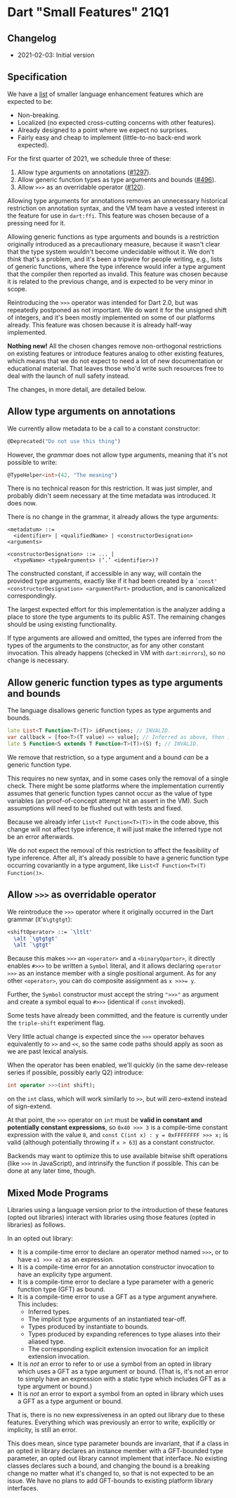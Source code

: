 # Dart "Small Features" 21Q1

## Changelog

- 2021-02-03: Initial version

## Specification
We have a [list](https://github.com/dart-lang/language/issues/1077) of smaller language enhancement features which are expected to be:

* Non-breaking.
* Localized (no expected cross-cutting concerns with other features).
* Already designed to a point where we expect no surprises.
* Fairly easy and cheap to implement (little-to-no back-end work expected).

For the first quarter of 2021, we schedule three of these:

1. Allow type arguments on annotations ([#1297](https://github.com/dart-lang/language/issues/1297)).
2. Allow generic function types as type arguments and bounds ([#496](https://github.com/dart-lang/language/issues/496)).
3. Allow `>>>` as an overridable operator ([#120](https://github.com/dart-lang/language/issues/120)).

Allowing type arguments for annotations removes an unnecessary historical restriction on annotation syntax, and the VM team have a vested interest in the feature for use in `dart:ffi`. This feature was chosen because of a pressing need for it.

Allowing generic functions as type arguments and bounds is a restriction originally introduced as a precautionary measure, because it wasn't clear that the type system wouldn't become undecidable without it. We don't *think* that's a problem, and it's been a tripwire for people writing, e.g., lists of generic functions, where the type inference would infer a type argument that the compiler then reported as invalid. This feature was chosen because it is related to the previous change, and is expected to be very minor in scope.

Reintroducing the `>>>` operator was intended for Dart 2.0, but was repeatedly postponed as not important. We do want it for the unsigned shift of integers, and it's been mostly implemented on some of our platforms already. This feature was chosen because it is already half-way implemented.

**Nothing new!** All the chosen changes remove non-orthogonal restrictions on existing features or introduce features analog to other existing features, which means that we do not expect to need a lot of new documentation or educational material. That leaves those who'd write such resources free to deal with the launch of null safety instead.

The changes, in more detail, are detailed below.

## Allow type arguments on annotations

We currently allow metadata to be a call to a constant constructor:

```dart
@Deprecated("Do not use this thing")
```

However, the *grammar* does not allow type arguments, meaning that it's not possible to write:

```dart
@TypeHelper<int>(42, "The meaning")
```

There is no technical reason for this restriction. It was just simpler, and probably didn't seem necessary at the time metadata was introduced. It does now.

There is no change in the grammar, it already allows the type arguments:

```
<metadatum> ::=
  <identifier> | <qualifiedName> | <constructorDesignation> <arguments>

<constructorDesignation> ::= ... |
  <typeName> <typeArguments> (‘.’ <identifier>)?
```

The constructed constant, if accessible in any way, will contain the provided type arguments, exactly like if it had been created by a <code>\`const' \<constructorDesignation> \<argumentPart></code> production, and is canonicalized correspondingly.

The largest expected effort for this implementation is the analyzer adding a place to store the type arguments to its public AST. The remaining changes should be using existing functionality.

If type arguments are allowed and omitted, the types are inferred from the types of the arguments to the constructor, as for any other constant invocation. This already happens (checked in VM with `dart:mirrors`), so no change is necessary.

## Allow generic function types as type arguments and bounds

The language disallows generic function types as type arguments and bounds.

```dart
late List<T Function<T>(T)> idFunctions; // INVALID.
var callback = [foo<T>(T value) => value]; // Inferred as above, then invalid.
late S Function<S extends T Function<T>(T)>(S) f; // INVALID.
```

We remove that restriction, so a type argument and a bound *can* be a generic function type.

This requires no new syntax, and in some cases only the removal of a single check. There might be some platforms where the implementation currently assumes that generic function types cannot occur as the value of type variables (an proof-of-concept attempt hit an assert in the VM). Such assumptions will need to be flushed out with tests and fixed.

Because we already infer `List<T Function<T>(T)>` in the code above, this change will not affect type inference, it will just make the inferred type not be an error afterwards.

We do not expect the removal of this restriction to affect the feasibility of type inference. After all, it's already possible to have a generic function type occurring covariantly in a type argument, like `List<T Function<T>(T) Function()>`.

## Allow `>>>` as overridable operator

We reintroduce the `>>>` operator where it originally occurred in the Dart grammar (it's`\gtgtgt`):

```latex
<shiftOperator> ::= `\ltlt'
  \alt `\gtgtgt'
  \alt `\gtgt'
```

Because this makes `>>>` an `<operator>` and a `<binaryOpartor>`, it directly enables `#>>>` to be written a `Symbol` literal, and it allows declaring `operator >>>` as an instance member with a single positional argument. As for any other `<operator>`, you can do composite assignment as `x >>>= y`.

Further, the `Symbol` constructor must accept the string `">>>"` as argument and create a symbol equal to `#>>>` (identical if `const` invoked).

Some tests have already been committed, and the feature is currently under the `triple-shift` experiment flag.

Very little actual change is expected since the `>>>` operator behaves equivalently to `>>` and `<<`, so the same code paths should apply as soon as we are past lexical analysis.

When the operator has been enabled, we'll quickly (in the same dev-release series if possible, possibly early Q2) introduce:

```dart
int operator >>>(int shift);
```

on the `int` class, which will work similarly to `>>`, but will zero-extend instead of sign-extend. 

At that point, the `>>>` operator on `int` must be **valid in constant and potentially constant expressions**, so `0x40 >>> 3` is a compile-time constant expression with the value `8`, and `const C(int x) : y = 0xFFFFFFFF >>> x;` is valid (although potentially throwing if `x > 63`) as a constant constructor.

Backends may want to optimize this to use available bitwise shift operations (like `>>>` in JavaScript), and intrinsify the function if possible. This can be done at any later time, though.

## Mixed Mode Programs

Libraries using a language version prior to the introduction of these features (opted out libraries) 
interact with libraries using those features (opted in libraries) as follows.

In an opted out library:
* It is a compile-time error to declare an operator method named `>>>`, or to have `e1 >>> e2` as an expression.
* It is a compile-time error for an annotation constructor invocation to have an explicity type argument.
* It is a compile-time error to declare a type parameter with a generic function type (GFT) as bound.
* It is a compile-time error to use a GFT as a type argument anywhere. This includes:
    * Inferred types.
    * The implicit type arguments of an instantiated tear-off.
    * Types produced by instantiate to bounds.
    * Types produced by expanding references to type aliases into their aliased type.
    * The corresponding explicit extension invocation for an implicit extension invocation.
* It is *not* an error to refer to or use a symbol from an opted in library which uses a GFT as a type argument or bound.
  (That is, it's not an error to simply have an expression with a static type which includes GFT as a type argument or bound.)
* It is *not* an error to export a symbol from an opted in library which uses a GFT as a type argument or bound.

That is, there is no new expressiveness in an opted out library due to these features. 
Everything which was previously an error to write, explicitly or implicity, is still an error.

This does mean, since type parameter bounds are invariant, that if a class in an opted in library declares an instance
member with a GFT-bounded type parameter, an opted out library cannot implement that interface.
No existing classes declares such a bound, and changing the bound is a breaking change no matter what it's changed to, 
so that is not expected to be an issue. We have no plans to add GFT-bounds to existing platform library interfaces.
